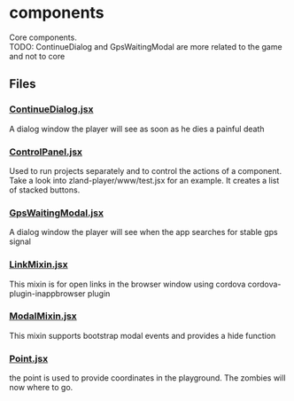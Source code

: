 # components

Core components.  
TODO: ContinueDialog and GpsWaitingModal are more related to the game and not to core



<!-- start generated readme -->

## Files  

### [ContinueDialog.jsx](ContinueDialog.jsx.md)  
A dialog window the player will see as soon as he dies a painful death

### [ControlPanel.jsx](ControlPanel.jsx.md)  
Used to run projects separately and to control the actions of a component. Take a look into zland-player/www/test.jsx for an example.
It creates a list of stacked buttons.

### [GpsWaitingModal.jsx](GpsWaitingModal.jsx.md)  
A dialog window the player will see when the app searches for stable gps signal

### [LinkMixin.jsx](LinkMixin.jsx.md)  
This mixin is for open links in the browser window using cordova cordova-plugin-inappbrowser plugin

### [ModalMixin.jsx](ModalMixin.jsx.md)  
This mixin supports bootstrap modal events and provides a hide function

### [Point.jsx](Point.jsx.md)  
the point is used to provide coordinates in the playground. The zombies will now where to go.

<!-- end generated readme -->